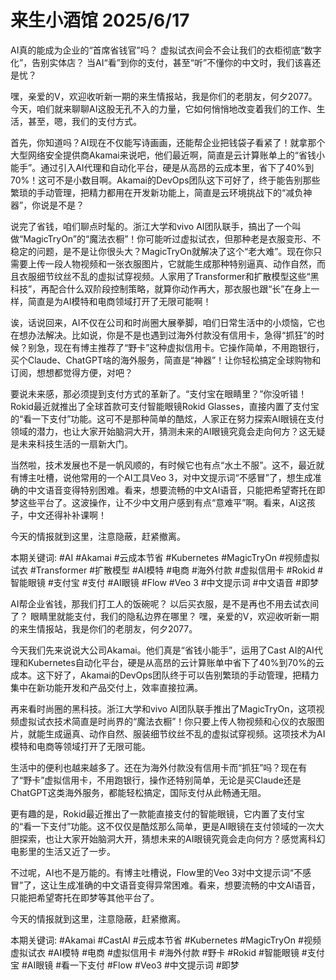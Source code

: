# 来生小酒馆 2025/6/17

AI真的能成为企业的“首席省钱官”吗？
虚拟试衣间会不会让我们的衣柜彻底“数字化”，告别实体店？
当AI“看”到你的支付，甚至“听”不懂你的中文时，我们该喜还是忧？

嘿，亲爱的V，欢迎收听新一期的来生情报站，我是你们的老朋友，何夕2077。今天，咱们就来聊聊AI这股无孔不入的力量，它如何悄悄地改变着我们的工作、生活，甚至，嗯，我们的支付方式。

首先，你知道吗？AI现在不仅能写诗画画，还能帮企业把钱袋子看紧了！就拿那个大型网络安全提供商Akamai来说吧，他们最近啊，简直是云计算账单上的“省钱小能手”。通过引入AI代理和自动化平台，硬是从高昂的云成本里，省下了40%到70%！这可不是小数目啊。Akamai的DevOps团队这下可好了，终于能告别那些繁琐的手动管理，把精力都用在开发新功能上，简直是云环境挑战下的“减负神器”，你说是不是？

说完了省钱，咱们聊点时髦的。浙江大学和vivo AI团队联手，搞出了一个叫做“MagicTryOn”的“魔法衣橱”！你可能听过虚拟试衣，但那种老是衣服变形、不稳定的问题，是不是让你很头大？MagicTryOn就解决了这个“老大难”。现在你只需要上传一段人物视频和一张衣服图片，它就能生成那种特别逼真、动作自然，而且衣服细节纹丝不乱的虚拟试穿视频。人家用了Transformer和扩散模型这些“黑科技”，再配合什么双阶段控制策略，就算你动作再大，那衣服也跟“长”在身上一样，简直是为AI模特和电商领域打开了无限可能啊！

诶，话说回来，AI不仅在公司和时尚圈大展拳脚，咱们日常生活中的小烦恼，它也在想办法解决。比如说，你是不是也遇到过海外付款没有信用卡，急得“抓狂”的时候？别急，现在有博主推荐了“野卡”这种虚拟信用卡。它操作简单，不用跑银行，买个Claude、ChatGPT啥的海外服务，简直是“神器”！让你轻松搞定全球购物和订阅，想想都觉得方便，对吧？

要说未来感，那必须提到支付方式的革新了。“支付宝在眼睛里？”你没听错！Rokid最近就推出了全球首款可支付智能眼镜Rokid Glasses，直接内置了支付宝的“看一下支付”功能。这可不是那种简单的酷炫，人家正在努力探索AI眼镜在支付领域的潜力，也让大家开始脑洞大开，猜测未来的AI眼镜究竟会走向何方？这无疑是未来科技生活的一扇新大门。

当然啦，技术发展也不是一帆风顺的，有时候它也有点“水土不服”。这不，最近就有博主吐槽，说他常用的一个AI工具Veo 3，对中文提示词“不感冒”了，想生成准确的中文语音变得特别困难。看来，想要流畅的中文AI语音，只能把希望寄托在即梦这些平台了。这波操作，让不少中文用户感到有点“意难平”啊。看来，AI这孩子，中文还得补补课啊！

今天的情报就到这里，注意隐蔽，赶紧撤离。

本期关键词:
#AI
#Akamai
#云成本节省
#Kubernetes
#MagicTryOn
#视频虚拟试衣
#Transformer
#扩散模型
#AI模特
#电商
#海外付款
#虚拟信用卡
#Rokid
#智能眼镜
#支付宝
#支付
#AI眼镜
#Flow
#Veo 3
#中文提示词
#中文语音
#即梦

AI帮企业省钱，那我们打工人的饭碗呢？
以后买衣服，是不是再也不用去试衣间了？
眼睛里就能支付，我们的隐私边界在哪里？
嘿，亲爱的V，欢迎收听新一期的来生情报站，我是你们的老朋友，何夕2077。

今天我们先来说说大公司Akamai。他们真是“省钱小能手”，运用了Cast AI的AI代理和Kubernetes自动化平台，硬是从高昂的云计算账单中省下了40%到70%的云成本。这下好了，Akamai的DevOps团队终于可以告别繁琐的手动管理，把精力集中在新功能开发和产品交付上，效率直接拉满。

再来看时尚圈的黑科技。浙江大学和vivo AI团队联手推出了MagicTryOn，这项视频虚拟试衣技术简直是时尚界的“魔法衣橱”！你只要上传人物视频和心仪的衣服图片，就能生成逼真、动作自然、服装细节纹丝不乱的虚拟试穿视频。这项技术为AI模特和电商等领域打开了无限可能。

生活中的便利也越来越多了。还在为海外付款没有信用卡而“抓狂”吗？现在有了“野卡”虚拟信用卡，不用跑银行，操作还特别简单，无论是买Claude还是ChatGPT这类海外服务，都能轻松搞定，国际支付从此畅通无阻。

更有趣的是，Rokid最近推出了一款能直接支付的智能眼镜，它内置了支付宝的“看一下支付”功能。这不仅仅是酷炫那么简单，更是AI眼镜在支付领域的一次大胆探索，也让大家开始脑洞大开，猜想未来的AI眼镜究竟会走向何方？感觉离科幻电影里的生活又近了一步。

不过呢，AI也不是万能的。有博主吐槽说，Flow里的Veo 3对中文提示词“不感冒”了，这让生成准确的中文语音变得异常困难。看来，想要流畅的中文AI语音，只能把希望寄托在即梦等其他平台了。

今天的情报就到这里，注意隐蔽，赶紧撤离。

本期关键词:
#Akamai #CastAI #云成本节省 #Kubernetes
#MagicTryOn #视频虚拟试衣 #AI模特 #电商
#虚拟信用卡 #海外付款 #野卡
#Rokid #智能眼镜 #支付宝 #AI眼镜 #看一下支付
#Flow #Veo3 #中文提示词 #即梦